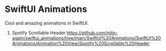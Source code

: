 # SwiftUI Animations

Cool and amazing animations in SwiftUI.


1. Spotify Scrollable Header https://github.com/nitin-agam/swiftui_animations/tree/main/SwiftUI%20Animations/SwiftUI%20Animations/Animation%20View/Spotify%20Scrollable%20Header
